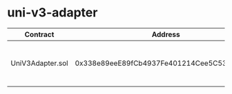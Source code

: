 # uni-v3-adapter

| Contract | Address | Networks |
| --- | --- | --- |
| UniV3Adapter.sol | 0x338e89eeE89fCb4937Fe401214Cee5C538823EaF |[mainnet](https://etherscan.io/address/0x338e89eeE89fCb4937Fe401214Cee5C538823EaF#code), [goerli](https://goerli.etherscan.io/address/0x338e89eeE89fCb4937Fe401214Cee5C538823EaF#code), [rinkeby](https://rinkeby.etherscan.io/address/0x338e89eeE89fCb4937Fe401214Cee5C538823EaF#code), [ropsten](https://ropsten.etherscan.io/address/0x338e89eeE89fCb4937Fe401214Cee5C538823EaF#code), [kovan](https://kovan.etherscan.io/address/0x338e89eeE89fCb4937Fe401214Cee5C538823EaF#code) |

